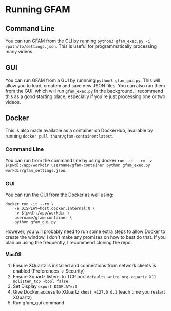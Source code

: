 # Running GFAM
## Command Line
You can run GFAM from the CLI by running `python3 gfam_exec.py -i /path/to/settings.json`. This is useful for programmatically processing many videos.
## GUI
You can run GFAM from a GUI by runnning `python3 gfam_gui.py`. This will allow you to load, createm and save new JSON files. You can also run them from the GUI, which will run `gfam_exec.py` in the background. I recommend this as a good starting place, especially if you're just processing one or two videos.
## Docker
This is also made available as a container on DockerHub, available by running `docker pull thunr/gfam-container:latest`.
### Command Line
You can run from the command line by using docker `run -it --rm -v $(pwd):/app/workdir username/gfam-container python gfam_exec.py workdir/gfam_settings.json`.
### GUI
You can run the GUI from the Docker as well using:
```
docker run -it --rm \
    -e DISPLAY=host.docker.internal:0 \
    -v $(pwd):/app/workdir \
    username/gfam-container \
    python gfam_gui.py
```
However, you will probably need to run some extra steps to allow Docker to create the window. I don't make any promises on how to best do that. If you plan on using the frequently, I recommend cloning the repo.
#### MacOS
1) Ensure XQuartz is installed and connections from network clients is enabled (Preferences -> Security)
2) Ensure Xquartz listens to TCP port `defaults write org.xquartz.X11 nolisten_tcp -bool false`
3) Set Display `export DISPLAY=:0`
4) Give Docker access to XQuartz `xhost +127.0.0.1` (each time you restart XQuartz)
5) Run gfam_gui command